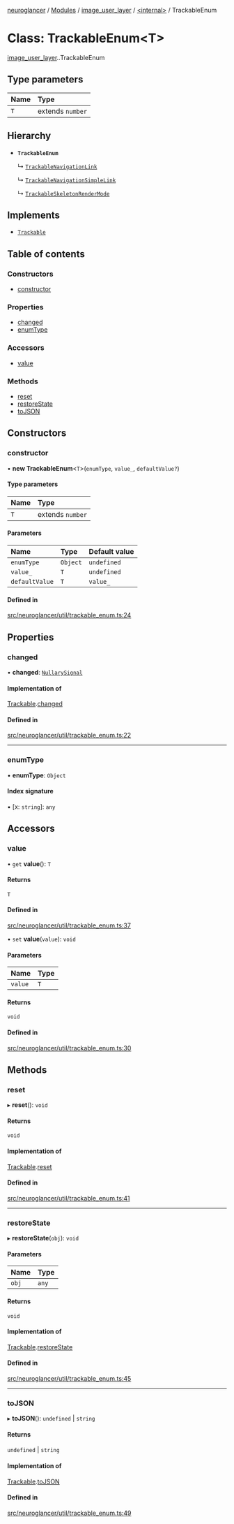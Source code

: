 [neuroglancer](../README.md) / [Modules](../modules.md) / [image\_user\_layer](../modules/image_user_layer.md) / [<internal\>](../modules/image_user_layer._internal_.md) / TrackableEnum

# Class: TrackableEnum<T\>

[image_user_layer](../modules/image_user_layer.md).[<internal>](../modules/image_user_layer._internal_.md).TrackableEnum

## Type parameters

| Name | Type |
| :------ | :------ |
| `T` | extends `number` |

## Hierarchy

- **`TrackableEnum`**

  ↳ [`TrackableNavigationLink`](navigation_state.TrackableNavigationLink.md)

  ↳ [`TrackableNavigationSimpleLink`](navigation_state.TrackableNavigationSimpleLink.md)

  ↳ [`TrackableSkeletonRenderMode`](segmentation_user_layer._internal_.TrackableSkeletonRenderMode.md)

## Implements

- [`Trackable`](../interfaces/coordinate_transform._internal_.Trackable.md)

## Table of contents

### Constructors

- [constructor](image_user_layer._internal_.TrackableEnum.md#constructor)

### Properties

- [changed](image_user_layer._internal_.TrackableEnum.md#changed)
- [enumType](image_user_layer._internal_.TrackableEnum.md#enumtype)

### Accessors

- [value](image_user_layer._internal_.TrackableEnum.md#value)

### Methods

- [reset](image_user_layer._internal_.TrackableEnum.md#reset)
- [restoreState](image_user_layer._internal_.TrackableEnum.md#restorestate)
- [toJSON](image_user_layer._internal_.TrackableEnum.md#tojson)

## Constructors

### constructor

• **new TrackableEnum**<`T`\>(`enumType`, `value_`, `defaultValue?`)

#### Type parameters

| Name | Type |
| :------ | :------ |
| `T` | extends `number` |

#### Parameters

| Name | Type | Default value |
| :------ | :------ | :------ |
| `enumType` | `Object` | `undefined` |
| `value_` | `T` | `undefined` |
| `defaultValue` | `T` | `value_` |

#### Defined in

[src/neuroglancer/util/trackable_enum.ts:24](https://github.com/ActiveBrainAtlas2/neuroglancer/blob/540617bc/src/neuroglancer/util/trackable_enum.ts#L24)

## Properties

### changed

• **changed**: [`NullarySignal`](coordinate_transform._internal_.NullarySignal.md)

#### Implementation of

[Trackable](../interfaces/coordinate_transform._internal_.Trackable.md).[changed](../interfaces/coordinate_transform._internal_.Trackable.md#changed)

#### Defined in

[src/neuroglancer/util/trackable_enum.ts:22](https://github.com/ActiveBrainAtlas2/neuroglancer/blob/540617bc/src/neuroglancer/util/trackable_enum.ts#L22)

___

### enumType

• **enumType**: `Object`

#### Index signature

▪ [x: `string`]: `any`

## Accessors

### value

• `get` **value**(): `T`

#### Returns

`T`

#### Defined in

[src/neuroglancer/util/trackable_enum.ts:37](https://github.com/ActiveBrainAtlas2/neuroglancer/blob/540617bc/src/neuroglancer/util/trackable_enum.ts#L37)

• `set` **value**(`value`): `void`

#### Parameters

| Name | Type |
| :------ | :------ |
| `value` | `T` |

#### Returns

`void`

#### Defined in

[src/neuroglancer/util/trackable_enum.ts:30](https://github.com/ActiveBrainAtlas2/neuroglancer/blob/540617bc/src/neuroglancer/util/trackable_enum.ts#L30)

## Methods

### reset

▸ **reset**(): `void`

#### Returns

`void`

#### Implementation of

[Trackable](../interfaces/coordinate_transform._internal_.Trackable.md).[reset](../interfaces/coordinate_transform._internal_.Trackable.md#reset)

#### Defined in

[src/neuroglancer/util/trackable_enum.ts:41](https://github.com/ActiveBrainAtlas2/neuroglancer/blob/540617bc/src/neuroglancer/util/trackable_enum.ts#L41)

___

### restoreState

▸ **restoreState**(`obj`): `void`

#### Parameters

| Name | Type |
| :------ | :------ |
| `obj` | `any` |

#### Returns

`void`

#### Implementation of

[Trackable](../interfaces/coordinate_transform._internal_.Trackable.md).[restoreState](../interfaces/coordinate_transform._internal_.Trackable.md#restorestate)

#### Defined in

[src/neuroglancer/util/trackable_enum.ts:45](https://github.com/ActiveBrainAtlas2/neuroglancer/blob/540617bc/src/neuroglancer/util/trackable_enum.ts#L45)

___

### toJSON

▸ **toJSON**(): `undefined` \| `string`

#### Returns

`undefined` \| `string`

#### Implementation of

[Trackable](../interfaces/coordinate_transform._internal_.Trackable.md).[toJSON](../interfaces/coordinate_transform._internal_.Trackable.md#tojson)

#### Defined in

[src/neuroglancer/util/trackable_enum.ts:49](https://github.com/ActiveBrainAtlas2/neuroglancer/blob/540617bc/src/neuroglancer/util/trackable_enum.ts#L49)

